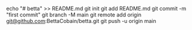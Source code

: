 echo "# betta" >> README.md
git init
git add README.md
git commit -m "first commit"
git branch -M main
git remote add origin git@github.com:BettaCobain/betta.git
git push -u origin main
